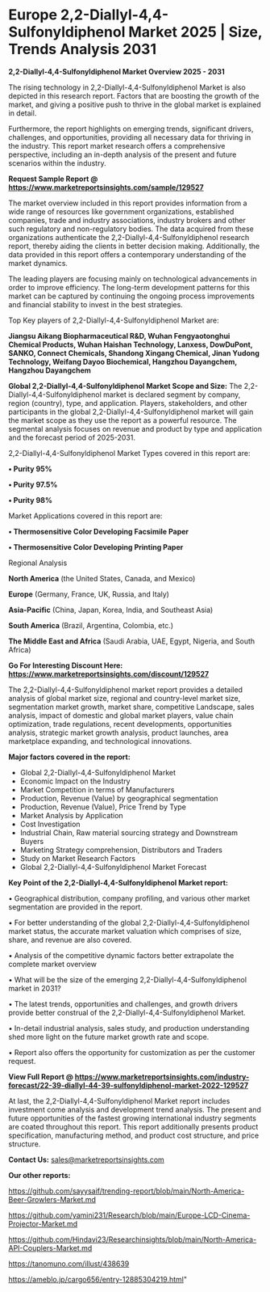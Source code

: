   # Europe 2,2-Diallyl-4,4-Sulfonyldiphenol Market 2025 | Size, Trends Analysis 2031

<Strong> 2,2-Diallyl-4,4-Sulfonyldiphenol Market Overview 2025 - 2031</strong>

The rising technology in 2,2-Diallyl-4,4-Sulfonyldiphenol Market is also depicted in this research report. Factors that are boosting the growth of the market, and giving a positive push to thrive in the global market is explained in detail.

Furthermore, the report highlights on emerging trends, significant drivers, challenges, and opportunities, providing all necessary data for thriving in the industry. This report market research offers a comprehensive perspective, including an in-depth analysis of the present and future scenarios within the industry.

<strong>Request Sample Report @ <a href=https://www.marketreportsinsights.com/sample/129527>https://www.marketreportsinsights.com/sample/129527</a></strong>

The market overview included in this report provides information from a wide range of resources like government organizations, established companies, trade and industry associations, industry brokers and other such regulatory and non-regulatory bodies. The data acquired from these organizations authenticate the 2,2-Diallyl-4,4-Sulfonyldiphenol research report, thereby aiding the clients in better decision making. Additionally, the data provided in this report offers a contemporary understanding of the market dynamics.

The leading players are focusing mainly on technological advancements in order to improve efficiency. The long-term development patterns for this market can be captured by continuing the ongoing process improvements and financial stability to invest in the best strategies.

Top Key players of 2,2-Diallyl-4,4-Sulfonyldiphenol Market are:

<strong>Jiangsu Aikang Biopharmaceutical R&D, Wuhan Fengyaotonghui Chemical Products, Wuhan Haishan Technology, Lanxess, DowDuPont, SANKO, Connect Chemicals, Shandong Xingang Chemical, Jinan Yudong Technology, Weifang Dayoo Biochemical, Hangzhou Dayangchem, Hangzhou Dayangchem</strong>

<strong><b>Global 2,2-Diallyl-4,4-Sulfonyldiphenol Market Scope and Size:</b></strong>
The 2,2-Diallyl-4,4-Sulfonyldiphenol market is declared segment by company, region (country), type, and application. Players, stakeholders, and other participants in the global 2,2-Diallyl-4,4-Sulfonyldiphenol market will gain the market scope as they use the report as a powerful resource. The segmental analysis focuses on revenue and product by type and application and the forecast period of 2025-2031.

2,2-Diallyl-4,4-Sulfonyldiphenol Market Types covered in this report are:

<strong>• Purity 95%

• Purity 97.5%

• Purity 98%</strong>

Market Applications covered in this report are:

<strong>• Thermosensitive Color Developing Facsimile Paper

• Thermosensitive Color Developing Printing Paper</strong> 

Regional Analysis

<strong>North America</strong> (the United States, Canada, and Mexico)

<strong>Europe</strong> (Germany, France, UK, Russia, and Italy)

<strong>Asia-Pacific</strong> (China, Japan, Korea, India, and Southeast Asia)

<strong>South America</strong> (Brazil, Argentina, Colombia, etc.)

<strong>The Middle East and Africa</strong> (Saudi Arabia, UAE, Egypt, Nigeria, and South Africa)

<strong>Go For Interesting Discount Here: <a href=https://www.marketreportsinsights.com/discount/129527>https://www.marketreportsinsights.com/discount/129527</a></strong>

The 2,2-Diallyl-4,4-Sulfonyldiphenol market report provides a detailed analysis of global market size, regional and country-level market size, segmentation market growth, market share, competitive Landscape, sales analysis, impact of domestic and global market players, value chain optimization, trade regulations, recent developments, opportunities analysis, strategic market growth analysis, product launches, area marketplace expanding, and technological innovations.

<strong><b>Major factors covered in the report:</b></strong>
<ul>
  <li>Global 2,2-Diallyl-4,4-Sulfonyldiphenol Market </li>
  <li>Economic Impact on the Industry</li>
  <li>Market Competition in terms of Manufacturers</li>
  <li>Production, Revenue (Value) by geographical segmentation</li>
  <li>Production, Revenue (Value), Price Trend by Type</li>
  <li>Market Analysis by Application</li>
  <li>Cost Investigation</li>
  <li>Industrial Chain, Raw material sourcing strategy and Downstream Buyers</li>
  <li>Marketing Strategy comprehension, Distributors and Traders</li>
  <li>Study on Market Research Factors</li>
  <li>Global 2,2-Diallyl-4,4-Sulfonyldiphenol Market Forecast</li>
</ul>

<strong><b>Key Point of the 2,2-Diallyl-4,4-Sulfonyldiphenol Market report:</b></strong>

• Geographical distribution, company profiling, and various other market segmentation are provided in the report.

• For better understanding of the global 2,2-Diallyl-4,4-Sulfonyldiphenol market status, the accurate market valuation which comprises of size, share, and revenue are also covered.

• Analysis of the competitive dynamic factors better extrapolate the complete market overview

• What will be the size of the emerging 2,2-Diallyl-4,4-Sulfonyldiphenol market in 2031?

• The latest trends, opportunities and challenges, and growth drivers provide better construal of the 2,2-Diallyl-4,4-Sulfonyldiphenol Market.

• In-detail industrial analysis, sales study, and production understanding shed more light on the future market growth rate and scope.

• Report also offers the opportunity for customization as per the customer request.

<strong><b>View Full Report @ <a href=https://www.marketreportsinsights.com/industry-forecast/22-39-diallyl-44-39-sulfonyldiphenol-market-2022-129527>https://www.marketreportsinsights.com/industry-forecast/22-39-diallyl-44-39-sulfonyldiphenol-market-2022-129527</a></b></strong>


At last, the 2,2-Diallyl-4,4-Sulfonyldiphenol Market report includes investment come analysis and development trend analysis. The present and future opportunities of the fastest growing international industry segments are coated throughout this report. This report additionally presents product specification, manufacturing method, and product cost structure, and price structure.

<strong>Contact Us:</strong>
sales@marketreportsinsights.com

<strong>Our other reports:</strong>

<a href=https://github.com/sayysaif/trending-report/blob/main/North-America-Beer-Growlers-Market.md>https://github.com/sayysaif/trending-report/blob/main/North-America-Beer-Growlers-Market.md</a>

<a href=https://github.com/yamini231/Research/blob/main/Europe-LCD-Cinema-Projector-Market.md>https://github.com/yamini231/Research/blob/main/Europe-LCD-Cinema-Projector-Market.md</a>

<a href=https://github.com/Hindavi23/Researchinsights/blob/main/North-America-API-Couplers-Market.md>https://github.com/Hindavi23/Researchinsights/blob/main/North-America-API-Couplers-Market.md</a>

<a href=https://tanomuno.com/illust/438639>https://tanomuno.com/illust/438639</a>

<a href=https://ameblo.jp/cargo656/entry-12885304219.html>https://ameblo.jp/cargo656/entry-12885304219.html</a>"
